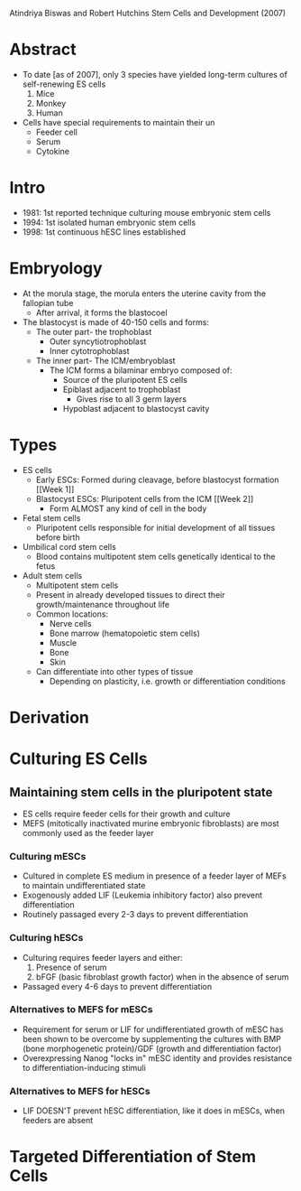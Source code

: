 Atindriya Biswas and Robert Hutchins
Stem Cells and Development (2007)

# Abstract
- To date [as of 2007], only 3 species have yielded long-term cultures of self-renewing ES cells
	1. Mice
	2. Monkey
	3. Human
- Cells have special requirements to maintain their un
	- Feeder cell
	- Serum
	- Cytokine
# Intro
- 1981: 1st reported technique culturing mouse embryonic stem cells
- 1994: 1st isolated human embryonic stem cells
- 1998: 1st continuous hESC lines established
# Embryology
- At the morula stage, the morula enters the uterine cavity from the fallopian tube
	- After arrival, it forms the blastocoel
- The blastocyst is made of 40-150 cells and forms:
	- The outer part- the trophoblast
		- Outer syncytiotrophoblast
		- Inner cytotrophoblast
	- The inner part- The ICM/embryoblast
		- The ICM forms a bilaminar embryo composed of: 
			- Source of the pluripotent ES cells 
			- Epiblast adjacent to trophoblast 
				- Gives rise to all 3 germ layers 
			- Hypoblast adjacent to blastocyst cavity
# Types
- ES cells
	- Early ESCs: Formed during cleavage, before blastocyst formation [[Week 1]]
	- Blastocyst ESCs: Pluripotent cells from the ICM [[Week 2]]
		- Form ALMOST any kind of cell in the body
- Fetal stem cells
	- Pluripotent cells responsible for initial development of all tissues before birth
- Umbilical cord stem cells
	- Blood contains multipotent stem cells genetically identical to the fetus
- Adult stem cells
	- Multipotent stem cells
	- Present in already developed tissues to direct their growth/maintenance throughout life 
	- Common locations:
		- Nerve cells
		- Bone marrow (hematopoietic stem cells)
		- Muscle
		- Bone
		- Skin
	- Can differentiate into other types of tissue
		- Depending on plasticity, i.e. growth or differentiation conditions
# Derivation
# Culturing ES Cells
## Maintaining stem cells in the pluripotent state
- ES cells require feeder cells for their growth and culture
- MEFS (mitotically inactivated murine embryonic fibroblasts) are most commonly used as the feeder layer
### Culturing mESCs
- Cultured in complete ES medium in presence of a feeder layer of MEFs to maintain undifferentiated state
- Exogenously added LIF (Leukemia inhibitory factor) also prevent differentiation
- Routinely passaged every 2-3 days to prevent differentiation
### Culturing hESCs
- Culturing requires feeder layers and either:
	1. Presence of serum
	2. bFGF (basic fibroblast growth factor) when in the absence of serum
- Passaged every 4-6 days to prevent differentiation 
### Alternatives to MEFS for mESCs
- Requirement for serum or LIF for undifferentiated growth of mESC has been shown to be overcome by supplementing the cultures with BMP (bone morphogenetic protein)/GDF (growth and differentiation factor)
- Overexpressing Nanog "locks in" mESC identity and provides resistance to differentiation-inducing stimuli 
### Alternatives to MEFS for hESCs
- LIF DOESN'T prevent hESC differentiation, like it does in mESCs, when feeders are absent
# Targeted Differentiation of Stem Cells
